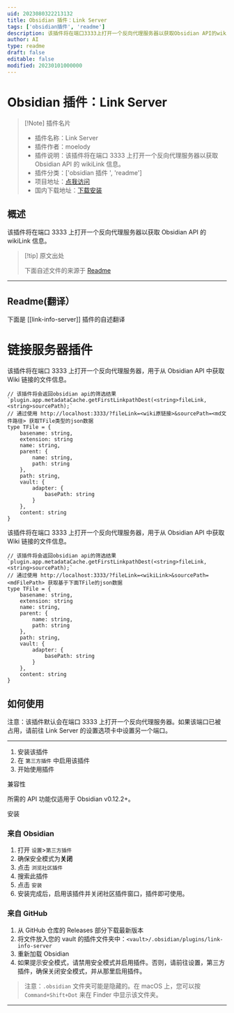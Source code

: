 ```yaml
---
uid: 2023080322213132
title: Obsidian 插件：Link Server
tags: ['obsidian插件', 'readme']
description: 该插件将在端口3333上打开一个反向代理服务器以获取Obsidian API的wikiLink信息。
author: AI
type: readme
draft: false
editable: false
modified: 20230101000000
---
```


# Obsidian 插件：Link Server

> [!Note] 插件名片
> - 插件名称：Link Server
> - 插件作者：moelody
> - 插件说明：该插件将在端口 3333 上打开一个反向代理服务器以获取 Obsidian API 的 wikiLink 信息。
> - 插件分类：['obsidian 插件 ', 'readme']
> - 项目地址：[点我访问](https://github.com/moelody/link-to-obsidian)
> - 国内下载地址：[下载安装](https://pkmer.cn/products/plugin/pluginMarket/?link-info-server)

## 概述

该插件将在端口 3333 上打开一个反向代理服务器以获取 Obsidian API 的 wikiLink 信息。

> [!tip] 原文出处
>
>下面自述文件的来源于 [Readme](https://ghproxy.net/https://raw.githubusercontent.com/moelody/link-to-server/master/README.md)
>

---

## Readme(翻译）

下面是 [[link-info-server]] 插件的自述翻译

# 链接服务器插件

该插件将在端口 3333 上打开一个反向代理服务器，用于从 Obsidian API 中获取 Wiki 链接的文件信息。

```
// 该插件将会返回obsidian api的筛选结果 `plugin.app.metadataCache.getFirstLinkpathDest(<string>fileLink, <string>sourcePath);`
// 通过使用 http://localhost:3333/?fileLink=<wiki原链接>&sourcePath=<md文件路径> 获取TFile类型的json数据
type TFile = {
    basename: string,
    extension: string
    name: string, 
    parent: {
        name: string,
        path: string
    },
    path: string,
    vault: {
        adapter: {
            basePath: string
        }
    },
    content: string
}
```

该插件将在端口 3333 上打开一个反向代理服务器，用于从 Obsidian API 中获取 Wiki 链接的文件信息。

```
// 该插件将会返回obsidian api的筛选结果 `plugin.app.metadataCache.getFirstLinkpathDest(<string>fileLink, <string>sourcePath);`
// 通过使用 http://localhost:3333/?fileLink=<wikiLink>&sourcePath=<mdFilePath> 获取基于下面TFile的json数据
type TFile = {
    basename: string,
    extension: string
    name: string, 
    parent: {
        name: string,
        path: string
    },
    path: string,
    vault: {
        adapter: {
            basePath: string
        }
    },
    content: string
}
```

## 如何使用

注意：该插件默认会在端口 3333 上打开一个反向代理服务器。如果该端口已被占用，请前往 Link Server 的设置选项卡中设置另一个端口。

***

1. 安装该插件
2. 在 `第三方插件` 中启用该插件
3. 开始使用插件

兼容性

所需的 API 功能仅适用于 Obsidian v0.12.2+。

安装

### 来自 Obsidian

1. 打开 `设置`>`第三方插件`
2. 确保安全模式为**关闭**
3. 点击 `浏览社区插件`
4. 搜索此插件
5. 点击 `安装`
6. 安装完成后，启用该插件并关闭社区插件窗口，插件即可使用。

### 来自 GitHub

1. 从 GitHub 仓库的 Releases 部分下载最新版本
2. 将文件放入您的 vault 的插件文件夹中：`<vault>/.obsidian/plugins/link-info-server`
3. 重新加载 Obsidian
4. 如果提示安全模式，请禁用安全模式并启用插件。否则，请前往设置，第三方插件，确保关闭安全模式，并从那里启用插件。

> 注意：`.obsidian` 文件夹可能是隐藏的。在 macOS 上，您可以按 `Command+Shift+Dot` 来在 Finder 中显示该文件夹。

***



